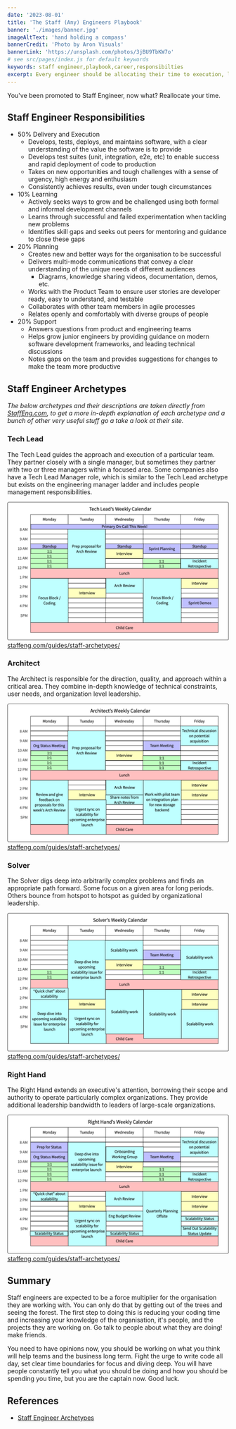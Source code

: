 ```yaml
---
date: '2023-08-01'
title: 'The Staff (Any) Engineers Playbook'
banner: './images/banner.jpg'
imageAltText: 'hand holding a compass'
bannerCredit: 'Photo by Aron Visuals'
bannerLink: 'https://unsplash.com/photos/3jBU9TbKW7o'
# see src/pages/index.js for default keywords
keywords: staff engineer,playbook,career,responsibilties
excerpt: Every engineer should be allocating their time to execution, learning, planning, and support in different ratios. This post is a cognitive artefact outlining the responsibility ratios of a Staff Engineer, adjust ratios to suit yourself.
---
```


You've been promoted to Staff Engineer, now what? Reallocate your time.

## Staff Engineer Responsibilities

- 50% Delivery and Execution 
    - Develops, tests, deploys, and maintains software, with a clear understanding of the value the software is to provide
    - Develops test suites (unit, integration, e2e, etc) to enable success and rapid deployment of code to production
    - Takes on new opportunities and tough challenges with a sense of urgency, high energy and enthusiasm
    - Consistently achieves results, even under tough circumstances
- 10% Learning
    - Actively seeks ways to grow and be challenged using both formal and informal development channels
    - Learns through successful and failed experimentation when tackling new problems
    - Identifies skill gaps and seeks out peers for mentoring and guidance to close these gaps
- 20% Planning
    - Creates new and better ways for the organisation to be successful
    - Delivers multi-mode communications that convey a clear understanding of the unique needs of different audiences
        - Diagrams, knowledge sharing videos, documentation, demos, etc.
    - Works with the Product Team to ensure user stories are developer ready, easy to understand, and testable
    - Collaborates with other team members in agile processes
    - Relates openly and comfortably with diverse groups of people
- 20% Support
    - Answers questions from product and engineering teams
    - Helps grow junior engineers by providing guidance on modern software development frameworks, and leading technical discussions
    - Notes gaps on the team and provides suggestions for changes to make the team more productive


## Staff Engineer Archetypes

*The below archetypes and their descriptions are taken directly from [StaffEng.com](https://staffeng.com/guides/staff-archetypes/), to get a more in-depth explanation of each archetype and a bunch of other very useful stuff go a take a look at their site.*


### Tech Lead

The Tech Lead guides the approach and execution of a particular team. They partner closely with a single manager, but sometimes they partner with two or three managers within a focused area. Some companies also have a Tech Lead Manager role, which is similar to the Tech Lead archetype but exists on the engineering manager ladder and includes people management responsibilities.

![](./images/TechLeadCalendar.png)
[staffeng.com/guides/staff-archetypes/](https://staffeng.com/guides/staff-archetypes/)

### Architect

The Architect is responsible for the direction, quality, and approach within a critical area. They combine in-depth knowledge of technical constraints, user needs, and organization level leadership.

![](./images/ArchitectCalendar.png)
[staffeng.com/guides/staff-archetypes/](https://staffeng.com/guides/staff-archetypes/)

### Solver

The Solver digs deep into arbitrarily complex problems and finds an appropriate path forward. Some focus on a given area for long periods. Others bounce from hotspot to hotspot as guided by organizational leadership.

![](./images/SolverCalendar.png)
[staffeng.com/guides/staff-archetypes/](https://staffeng.com/guides/staff-archetypes/)

### Right Hand

The Right Hand extends an executive's attention, borrowing their scope and authority to operate particularly complex organizations. They provide additional leadership bandwidth to leaders of large-scale organizations.

![](./images/RightHandCalendar.png)
[staffeng.com/guides/staff-archetypes/](https://staffeng.com/guides/staff-archetypes/)


## Summary

Staff engineers are expected to be a force multiplier for the organisation they are working with. You can only do that by getting out of the trees and seeing the forest. The first step to doing this is reducing your coding time and increasing your knowledge of the organisation, it's people, and the projects they are working on. Go talk to people about what they are doing! make friends.

You need to have opinions now, you should be working on what you think will help teams and the business long term. Fight the urge to write code all day, set clear time boundaries for focus and diving deep. You will have people constantly tell you what you should be doing and how you should be spending you time, but you are the captain now. Good luck.

## References

- [Staff Engineer Archetypes](https://staffeng.com/guides/staff-archetypes/)